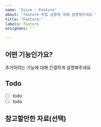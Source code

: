 ```yaml
---
name: 'Issue : Feature'
about: 'feature 작업 상황에 대해 설명해주세요 '
title: "Feature:"
labels: feature
assignees: ''

---
```


## 어떤 기능인가요?

추가하려는 기능에 대해 간결하게 설명해주세요

## Todo

- [ ] todo
- [ ] todo

## 참고할만한 자료(선택)
